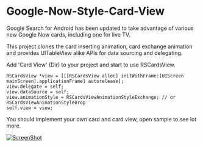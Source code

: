 Google-Now-Style-Card-View
==========================
Google Search for Android has been updated to take advantage of various new Google Now cards, including one for live TV. 

This project clones the card inserting animation, card exchange animation and provides UITableView alike APIs for data sourcing and delegating.

Add 'Card View' (Dir) to your project and start to use RSCardsView.

    RSCardsView *view = [[[RSCardsView alloc] initWithFrame:[UIScreen mainScreen].applicationFrame] autorelease];
    view.delegate = self;
    view.dataSource = self;
    view.animationStyle = RSCardsViewAnimationStyleExchange; // or RSCardsViewAnimationStyleDrop
    self.view = view;

You should implement your own card and card view, open sample to see lot more.

[![ScreenShot](https://raw.github.com/GabLeRoux/WebMole/master/ressources/WebMole_Youtube_Video.png)](http://v.youku.com/v_show/id_XNTc4MDUyODY0.html)
